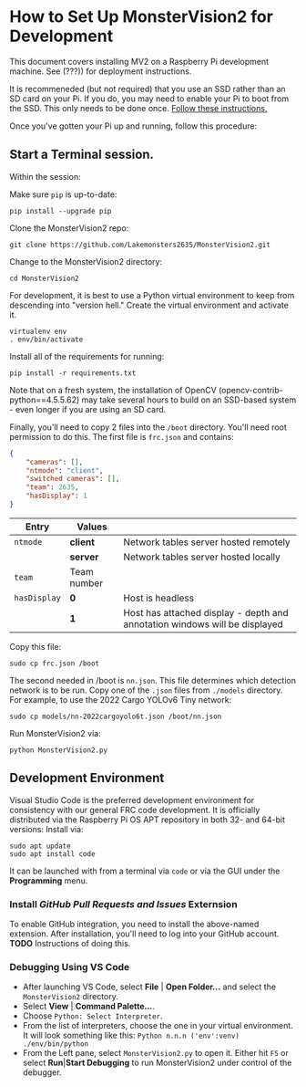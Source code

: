 # How to Set Up MonsterVision2 for Development
This document covers installing MV2 on a Raspberry Pi development machine. See (???)) for deployment instructions.

It is recommeneded (but not required) that you use an SSD rather than an SD card on your Pi.  If you do, you may need to enable your Pi to boot from the SSD.  This only needs to be done once.  [Follow these instructions.](https://peyanski.com/how-to-boot-raspberry-pi-4-from-ssd/#:~:text=To%20boot%20Raspberry%20Pi%204%20from%20SSD%20you,USB%20to%20boot%20raspberry%20Pi%204%20from%20SSD.)

Once you've gotten your Pi up and running, follow this procedure:

## Start a Terminal session.
Within the session:

Make sure `pip` is up-to-date:
```shell
pip install --upgrade pip
``` 
Clone the MonsterVision2 repo:
```shell
git clone https://github.com/Lakemonsters2635/MonsterVision2.git
```
Change to the MonsterVision2 directory:
```shell
cd MonsterVision2
```

For development, it is best to use a Python virtual environment to keep from descending into "version hell."  Create the virtual environment and activate it.
```shell
virtualenv env
. env/bin/activate
```

Install all of the requirements for running:
```shell
pip install -r requirements.txt
```
Note that on a fresh system, the installation of OpenCV (opencv-contrib-python==4.5.5.62) may take several hours to build on an SSD-based system - even longer if you are using an SD card.

Finally, you'll need to copy 2 files into the `/boot` directory.  You'll need root permission to do this.  The first file is `frc.json` and contains:
```json
{
    "cameras": [],
    "ntmode": "client",
    "switched cameras": [],
    "team": 2635,
    "hasDisplay": 1
}
```
|Entry|Values||
|---|---|---|
|`ntmode`|**client**|Network tables server hosted remotely|
||**server**|Network tables server hosted locally|
|`team`|Team number||
|`hasDisplay`|**0**|Host is headless|
||**1**|Host has attached display - depth and annotation windows will be displayed|

Copy this file:
```shell
sudo cp frc.json /boot
```
The second needed in /boot is `nn.json`.  This file determines which detection network is to be run.  Copy one of the `.json` files from `./models` directory.  For example, to use the 2022 Cargo YOLOv6 Tiny network:
```shell
sudo cp models/nn-2022cargoyolo6t.json /boot/nn.json
```
Run MonsterVision2 via:
```shell
python MonsterVision2.py
```
## Development Environment
Visual Studio Code is the preferred development environment for consistency with our general FRC code development.  It is officially distributed via the Raspberry Pi OS APT repository in both 32- and 64-bit versions:  Install via:
```shell
sudo apt update
sudo apt install code
```
It can be launched with from a terminal via `code` or via the GUI under the **Programming** menu.
### Install ***GitHub Pull Requests and Issues*** Externsion
To enable GitHub integration, you need to install the above-named extension.  After installation, you'll need to log into your GitHub account.  **TODO** Instructions of doing this.
### Debugging Using VS Code
- After launching VS Code, select **File** | **Open Folder...** and select the `MonsterVision2` directory.
- Select **View** | **Command Palette...**.
- Choose `Python: Select Interpreter`.
- From the list of interpreters, choose the one in your virtual environment.  It will look something like this: `Python n.n.n ('env':venv) ./env/bin/python`
- From the Left pane, select `MonsterVision2.py` to open it.
Either hit `F5` or select **Run**|**Start Debugging** to run MonsterVision2 under control of the debugger.
